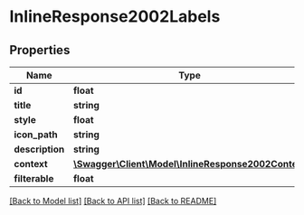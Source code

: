 # InlineResponse2002Labels

## Properties
Name | Type | Description | Notes
------------ | ------------- | ------------- | -------------
**id** | **float** |  | [optional] 
**title** | **string** |  | [optional] 
**style** | **float** |  | [optional] 
**icon_path** | **string** |  | [optional] 
**description** | **string** |  | [optional] 
**context** | [**\Swagger\Client\Model\InlineResponse2002Context**](InlineResponse2002Context.md) |  | [optional] 
**filterable** | **float** |  | [optional] 

[[Back to Model list]](../../README.md#documentation-for-models) [[Back to API list]](../../README.md#documentation-for-api-endpoints) [[Back to README]](../../README.md)

